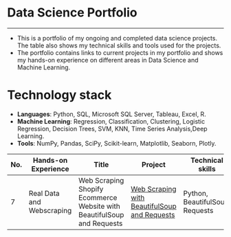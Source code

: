 # Data Science Portfolio

---

- This is a portfolio of my ongoing and completed data science projects. The table also shows my technical skills and tools used for the projects.
- The portfolio contains links to current projects in my portfolio and shows my hands-on experience on different areas in Data Science and Machine Learning.

# Technology stack
- **Languages**: Python, SQL, Microsoft SQL Server, Tableau, Excel, R.
- **Machine Learning**: Regression, Classification, Clustering, Logistic Regression, Decision Trees, SVM, KNN, Time Series Analysis,Deep Learning.
- **Tools**: NumPy, Pandas, SciPy, Scikit-learn, Matplotlib, Seaborn, Plotly.

| No. |    Hands-on Experience |            Title                 |        Project       | Technical skills       |  Completed   |
|---- |   -------------------- |   ------------------------------ |     -------------   |--------------- |  ---------   |
|7    |   Real Data and Webscraping  | Web Scraping Shopify Ecommerce Website with BeautifulSoup and Requests    | [Web Scraping with BeautifulSoup and Requests](https://github.com/chuksoo/bs4-web-scraper/blob/main/PyScrape.ipynb)           | Python, BeautifulSoup, Requests |       &#9744; |

